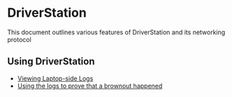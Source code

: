 # DriverStation
This document outlines various features of DriverStation and its networking protocol

## Using DriverStation
 - [Viewing Laptop-side Logs](https://wpilib.screenstepslive.com/s/currentCS/m/troubleshooting/l/599678-driver-station-log-file-viewer)
 - [Using the logs to prove that a brownout happened](https://wpilib.screenstepslive.com/s/currentCS/m/troubleshooting/l/599749-roborio-brownout-and-understanding-current-draw)
